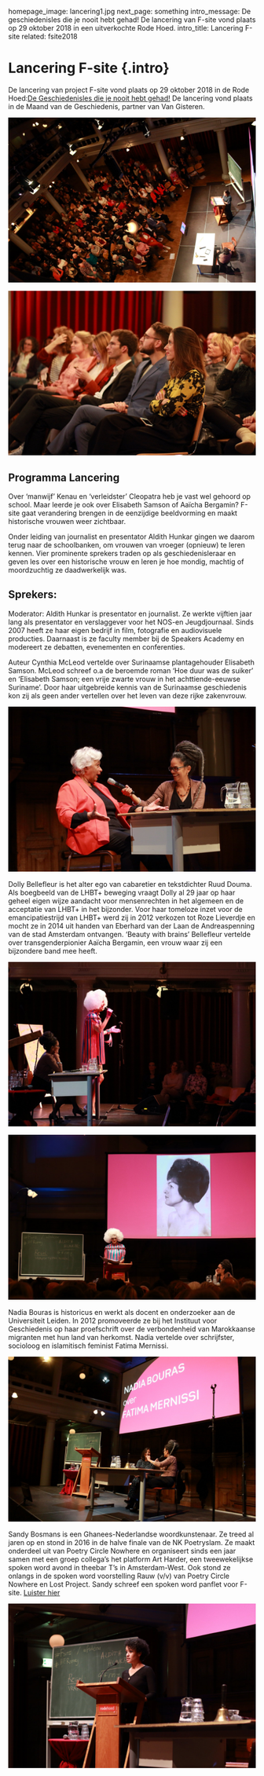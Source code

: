 homepage_image: lancering1.jpg
next_page: something
intro_message: De geschiedenisles die je nooit hebt gehad! De lancering van F-site vond plaats op 29 oktober 2018 in een uitverkochte Rode Hoed. 
intro_title: Lancering F-site
related: fsite2018

# Lancering F-site {.intro}

De lancering van project F-site vond plaats op 29 oktober 2018 in de Rode Hoed:[De Geschiedenisles die je nooit hebt gehad!](https://rodehoed.nl/programma/geschiedenisles-nooit-hebt-gehad/) 
De lancering vond plaats in de Maand van de Geschiedenis, partner van Van Gisteren. 

![image](/images/lancering2.jpg)

![image](/images/lancering.jpg)

## Programma Lancering
Over ‘manwijf’ Kenau en ‘verleidster’ Cleopatra heb je vast wel gehoord op school. Maar leerde je ook over Elisabeth Samson of Aaïcha Bergamin? F-site gaat verandering brengen in de eenzijdige beeldvorming en maakt historische vrouwen weer zichtbaar. 

Onder leiding van journalist en presentator Aldith Hunkar gingen we daarom terug naar de schoolbanken, om vrouwen van vroeger (opnieuw) te leren kennen. Vier prominente sprekers traden op als geschiedenisleraar en geven les over een historische vrouw en leren je hoe mondig, machtig of moordzuchtig ze daadwerkelijk was. 

## Sprekers:

Moderator: Aldith Hunkar is presentator en journalist. Ze werkte vijftien jaar lang als presentator en verslaggever voor het NOS-en Jeugdjournaal. Sinds 2007 heeft ze haar eigen bedrijf in film, fotografie en audiovisuele producties. Daarnaast is ze faculty member bij de Speakers Academy en modereert ze debatten, evenementen en conferenties.

Auteur Cynthia McLeod vertelde over Surinaamse plantagehouder Elisabeth Samson. McLeod schreef o.a de beroemde roman ‘Hoe duur was de suiker’ en ‘Elisabeth Samson; een vrije zwarte vrouw in het achttiende-eeuwse Suriname’. Door haar uitgebreide kennis van de Surinaamse geschiedenis kon zij als geen ander vertellen over het leven van deze rijke zakenvrouw.

![image](/images/lanceringcynthia.jpg)

Dolly Bellefleur is het alter ego van cabaretier en tekstdichter Ruud Douma. Als boegbeeld van de LHBT+ beweging vraagt Dolly al 29 jaar op haar geheel eigen wijze aandacht voor mensenrechten in het algemeen en de acceptatie van LHBT+ in het bijzonder. Voor haar tomeloze inzet voor de emancipatiestrijd van LHBT+ werd zij in 2012 verkozen tot Roze Lieverdje en mocht ze in 2014 uit handen van Eberhard van der Laan de Andreaspenning van de stad Amsterdam ontvangen. ‘Beauty with brains’ Bellefleur vertelde over transgenderpionier Aaïcha Bergamin, een vrouw waar zij een bijzondere band mee heeft.

![image](/images/lanceringdolly.jpg)

![image](/images/lanceringdolly2.jpg)

Nadia Bouras is historicus en werkt als docent en onderzoeker aan de Universiteit Leiden. In 2012 promoveerde ze bij het Instituut voor Geschiedenis op haar proefschrift over de verbondenheid van Marokkaanse migranten met hun land van herkomst. Nadia vertelde over schrijfster, socioloog en islamitisch feminist Fatima Mernissi.

![image](/images/lanceringnadia.jpg)

Sandy Bosmans is een Ghanees-Nederlandse woordkunstenaar. Ze treed al jaren op en stond in 2016 in de halve finale van de NK Poetryslam. Ze maakt onderdeel uit van Poetry Circle Nowhere en organiseert sinds een jaar samen met een groep collega’s het platform Art Harder, een tweewekelijkse spoken word avond in theebar T’s in Amsterdam-West. Ook stond ze onlangs in de spoken word voorstelling Rauw (v/v) van Poetry Circle Nowhere en Lost Project. Sandy schreef een spoken word panflet voor F-site. [Luister hier](https://www.youtube.com/watch?v=CuasDIFzsE4) 

![image](/images/lanceringsandy.jpg)













